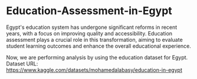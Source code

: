 # Education-Assessment-in-Egypt

Egypt's education system has undergone significant reforms in recent years, with a focus on improving quality and accessibility. Education assessment plays a crucial role in this transformation, aiming to evaluate student learning outcomes and enhance the overall educational experience.

Now, we are performing analysis by using the education dataset for Egypt. Dataset URL: https://www.kaggle.com/datasets/mohamedalabasy/education-in-egypt
